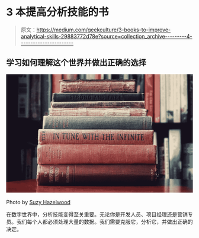 # 3 本提高分析技能的书

> 原文：<https://medium.com/geekculture/3-books-to-improve-analytical-skills-29883772d78e?source=collection_archive---------4----------------------->

## 学习如何理解这个世界并做出正确的选择

![](img/8a840952a672393c5d3409ec9e5cd666.png)

Photo by [Suzy Hazelwood](https://www.pexels.com/photo/pile-of-assorted-title-book-lot-selective-focus-photographt-1130980/)

在数字世界中，分析技能变得至关重要。无论你是开发人员、项目经理还是营销专员。我们每个人都必须处理大量的数据。我们需要克服它，分析它，并做出正确的决定。